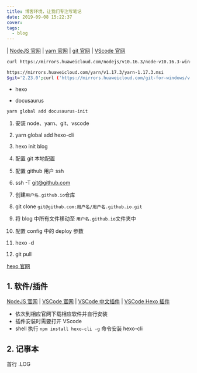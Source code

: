 ```yaml
---
title: 博客环境，让我们专注写笔记
date: 2019-09-08 15:22:37
cover:
tags:
  - blog
---
```



| [NodeJS 官网](https://nodejs.org) 
| [yarn 官网](https://yarnpkg.com) 
| [git 官网](https://git-scm.com/) 
| [VScode 官网](https://code.visualstudio.com/)

<!-- more -->

```sh
curl https://mirrors.huaweicloud.com/nodejs/v10.16.3/node-v10.16.3-win-x64.zip

https://mirrors.huaweicloud.com/yarn/v1.17.3/yarn-1.17.3.msi
$git='2.23.0';curl ('https://mirrors.huaweicloud.com/git-for-windows/v'+$git+'.windows.1/MinGit-'+$git+'-64-bit.zip') -o ('MinGit-'+$git+'-64-bit.zip')
```

- hexo 

- docusaurus

```sh
yarn global add docusaurus-init
```

1. 安装 node、yarn、git、vscode
1. yarn global add hexo-cli
1. hexo init blog

1. 配置 git 本地配置
1. 配置 github 用户 ssh
1. ssh -T git@github.com
1. 创建`用户名.github.io`仓库
1. git clone `git@github.com:用户名/用户名.github.io.git`
1. 将 blog 中所有文件移动至 `用户名.github.io`文件夹中
1. 配置 config 中的 deploy 参数
1. hexo -d
1. git pull



[hexo 官网](https://hexo.io/)

## 1. 软件/插件

[NodeJS 官网](https://nodejs.org) | 
[VSCode 官网](https://code.visualstudio.com/) | 
[VSCode 中文插件](https://marketplace.visualstudio.com/items?itemName=MS-CEINTL.vscode-language-pack-zh-hans) |
[VSCode Hexo 插件](https://marketplace.visualstudio.com/items?itemName=codeyu.vscode-hexo)

- 依次到相应官网下载相应软件并自行安装
- 插件安装时需要打开 VScode
- shell 执行 
`npm install hexo-cli -g` 命令安装  hexo-cli

## 2. 记事本
首行 .LOG